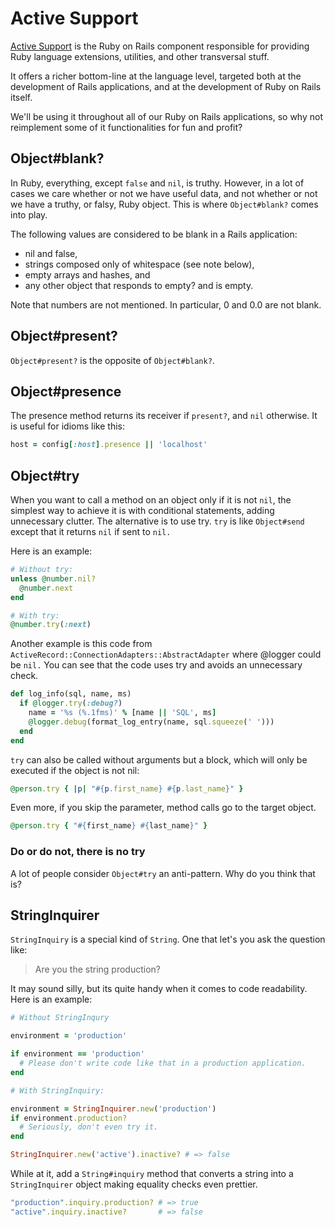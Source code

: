 # Active Support

[Active Support] is the Ruby on Rails component responsible for providing Ruby
language extensions, utilities, and other transversal stuff.

It offers a richer bottom-line at the language level, targeted both at the
development of Rails applications, and at the development of Ruby on Rails
itself.

We'll be using it throughout all of our Ruby on Rails applications, so why not
reimplement some of it functionalities for fun and profit?

## Object#blank?

In Ruby, everything, except `false` and `nil`, is truthy. However, in a lot of
cases we care whether or not we have useful data, and not whether or not we
have a truthy, or falsy, Ruby object. This is where `Object#blank?` comes
into play.

The following values are considered to be blank in a Rails application:

- nil and false,
- strings composed only of whitespace (see note below),
- empty arrays and hashes, and
- any other object that responds to empty? and is empty.

Note that numbers are not mentioned. In particular, 0 and 0.0 are not blank.

## Object#present?

`Object#present?` is the opposite of `Object#blank?`.

## Object#presence

The presence method returns its receiver if `present?`, and `nil` otherwise. It is
useful for idioms like this:

```ruby
host = config[:host].presence || 'localhost'
```

## Object#try

When you want to call a method on an object only if it is not `nil`, the simplest
way to achieve it is with conditional statements, adding unnecessary clutter.
The alternative is to use try. `try` is like `Object#send` except that it returns
`nil` if sent to `nil.`

Here is an example:

```ruby
# Without try:
unless @number.nil?
  @number.next
end
```

```ruby
# With try:
@number.try(:next)
```

Another example is this code from `ActiveRecord::ConnectionAdapters::AbstractAdapter`
where @logger could be `nil.` You can see that the code uses try and avoids an
unnecessary check.

```ruby
def log_info(sql, name, ms)
  if @logger.try(:debug?)
    name = '%s (%.1fms)' % [name || 'SQL', ms]
    @logger.debug(format_log_entry(name, sql.squeeze(' ')))
  end
end
```

`try` can also be called without arguments but a block, which will only be
executed if the object is not nil:

```ruby
@person.try { |p| "#{p.first_name} #{p.last_name}" }
```

Even more, if you skip the parameter, method calls go to the target object.

```ruby
@person.try { "#{first_name} #{last_name}" }
```

### Do or do not, there is no try

A lot of people consider `Object#try` an anti-pattern. Why do you think that
is?

## StringInquirer

`StringInquiry` is a special kind of `String`. One that let's you ask the
question like:

> Are you the string production?

It may sound silly, but its quite handy when it comes to code readability. Here
is an example:

```ruby
# Without StringInqury

environment = 'production'

if environment == 'production'
  # Please don't write code like that in a production application.
end

# With StringInquiry:

environment = StringInquirer.new('production')
if environment.production?
  # Seriously, don't even try it.
end

StringInquirer.new('active').inactive? # => false
```

While at it, add a `String#inquiry` method that converts a string into a
`StringInquirer` object making equality checks even prettier.

```ruby
"production".inquiry.production? # => true
"active".inquiry.inactive?       # => false
```

[Active Support]: http://guides.rubyonrails.org/active_support_core_extensions.html
